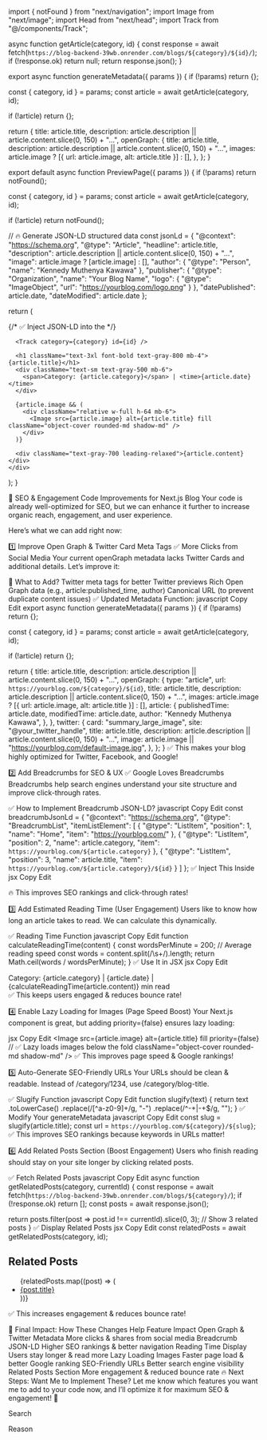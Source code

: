 import { notFound } from "next/navigation";
import Image from "next/image";
import Head from "next/head";
import Track from "@/components/Track";

async function getArticle(category, id) {
  const response = await fetch(`https://blog-backend-39wb.onrender.com/blogs/${category}/${id}/`);
  if (!response.ok) return null;
  return response.json();
}

export async function generateMetadata({ params }) {
  if (!params) return {};

  const { category, id } = params;
  const article = await getArticle(category, id);

  if (!article) return {};

  return {
    title: article.title,
    description: article.description || article.content.slice(0, 150) + "...",
    openGraph: {
      title: article.title,
      description: article.description || article.content.slice(0, 150) + "...",
      images: article.image ? [{ url: article.image, alt: article.title }] : [],
    },
  };
}

export default async function PreviewPage({ params }) {
  if (!params) return notFound();

  const { category, id } = params;
  const article = await getArticle(category, id);

  if (!article) return notFound();

  // 🔥 Generate JSON-LD structured data
  const jsonLd = {
    "@context": "https://schema.org",
    "@type": "Article",
    "headline": article.title,
    "description": article.description || article.content.slice(0, 150) + "...",
    "image": article.image ? [article.image] : [],
    "author": {
      "@type": "Person",
      "name": "Kennedy Muthenya Kawawa"
    },
    "publisher": {
      "@type": "Organization",
      "name": "Your Blog Name",
      "logo": {
        "@type": "ImageObject",
        "url": "https://yourblog.com/logo.png"
      }
    },
    "datePublished": article.date,
    "dateModified": article.date
  };

  return (
    <div className="max-w-4xl mx-auto px-4 py-6">
      {/* ✅ Inject JSON-LD into the <head> */}
      <Head>
        <script type="application/ld+json">
          {JSON.stringify(jsonLd)}
        </script>
      </Head>

      <Track category={category} id={id} />

      <h1 className="text-3xl font-bold text-gray-800 mb-4">{article.title}</h1>
      <div className="text-sm text-gray-500 mb-6">
        <span>Category: {article.category}</span> | <time>{article.date}</time>
      </div>

      {article.image && (
        <div className="relative w-full h-64 mb-6">
          <Image src={article.image} alt={article.title} fill className="object-cover rounded-md shadow-md" />
        </div>
      )}

      <div className="text-gray-700 leading-relaxed">{article.content}</div>
    </div>
  );
}





🚀 SEO & Engagement Code Improvements for Next.js Blog
Your code is already well-optimized for SEO, but we can enhance it further to increase organic reach, engagement, and user experience.

Here’s what we can add right now:

1️⃣ Improve Open Graph & Twitter Card Meta Tags
✅ More Clicks from Social Media
Your current openGraph metadata lacks Twitter Cards and additional details. Let’s improve it:

🔹 What to Add?
Twitter meta tags for better Twitter previews
Rich Open Graph data (e.g., article:published_time, author)
Canonical URL (to prevent duplicate content issues)
✅ Updated Metadata Function:
javascript
Copy
Edit
export async function generateMetadata({ params }) {
  if (!params) return {};

  const { category, id } = params;
  const article = await getArticle(category, id);

  if (!article) return {};

  return {
    title: article.title,
    description: article.description || article.content.slice(0, 150) + "...",
    openGraph: {
      type: "article",
      url: `https://yourblog.com/${category}/${id}`,
      title: article.title,
      description: article.description || article.content.slice(0, 150) + "...",
      images: article.image ? [{ url: article.image, alt: article.title }] : [],
      article: {
        publishedTime: article.date,
        modifiedTime: article.date,
        author: "Kennedy Muthenya Kawawa",
      },
    },
    twitter: {
      card: "summary_large_image",
      site: "@your_twitter_handle",
      title: article.title,
      description: article.description || article.content.slice(0, 150) + "...",
      image: article.image || "https://yourblog.com/default-image.jpg",
    },
  };
}
✅ This makes your blog highly optimized for Twitter, Facebook, and Google!

2️⃣ Add Breadcrumbs for SEO & UX
✅ Google Loves Breadcrumbs
Breadcrumbs help search engines understand your site structure and improve click-through rates.

✅ How to Implement Breadcrumb JSON-LD?
javascript
Copy
Edit
const breadcrumbJsonLd = {
  "@context": "https://schema.org",
  "@type": "BreadcrumbList",
  "itemListElement": [
    {
      "@type": "ListItem",
      "position": 1,
      "name": "Home",
      "item": "https://yourblog.com/"
    },
    {
      "@type": "ListItem",
      "position": 2,
      "name": article.category,
      "item": `https://yourblog.com/${article.category}`
    },
    {
      "@type": "ListItem",
      "position": 3,
      "name": article.title,
      "item": `https://yourblog.com/${article.category}/${id}`
    }
  ]
};
✅ Inject This Inside <Head>
jsx
Copy
Edit
<Head>
  <script type="application/ld+json">
    {JSON.stringify(breadcrumbJsonLd)}
  </script>
</Head>
🔥 This improves SEO rankings and click-through rates!

3️⃣ Add Estimated Reading Time (User Engagement)
Users like to know how long an article takes to read. We can calculate this dynamically.

✅ Reading Time Function
javascript
Copy
Edit
function calculateReadingTime(content) {
  const wordsPerMinute = 200; // Average reading speed
  const words = content.split(/\s+/).length;
  return Math.ceil(words / wordsPerMinute);
}
✅ Use It in JSX
jsx
Copy
Edit
<div className="text-sm text-gray-500 mb-6">
  <span>Category: {article.category}</span> | 
  <time>{article.date}</time> |
  <span>{calculateReadingTime(article.content)} min read</span>
</div>
✅ This keeps users engaged & reduces bounce rate!

4️⃣ Enable Lazy Loading for Images (Page Speed Boost)
Your Next.js <Image> component is great, but adding priority={false} ensures lazy loading:

jsx
Copy
Edit
<Image
  src={article.image}
  alt={article.title}
  fill
  priority={false} // ✅ Lazy loads images below the fold
  className="object-cover rounded-md shadow-md"
/>
✅ This improves page speed & Google rankings!

5️⃣ Auto-Generate SEO-Friendly URLs
Your URLs should be clean & readable. Instead of /category/1234, use /category/blog-title.

✅ Slugify Function
javascript
Copy
Edit
function slugify(text) {
  return text
    .toLowerCase()
    .replace(/[^a-z0-9]+/g, "-")
    .replace(/^-+|-+$/g, "");
}
✅ Modify Your generateMetadata
javascript
Copy
Edit
const slug = slugify(article.title);
const url = `https://yourblog.com/${category}/${slug}`;
✅ This improves SEO rankings because keywords in URLs matter!

6️⃣ Add Related Posts Section (Boost Engagement)
Users who finish reading should stay on your site longer by clicking related posts.

✅ Fetch Related Posts
javascript
Copy
Edit
async function getRelatedPosts(category, currentId) {
  const response = await fetch(`https://blog-backend-39wb.onrender.com/blogs/${category}/`);
  if (!response.ok) return [];
  const posts = await response.json();
  
  return posts.filter(post => post.id !== currentId).slice(0, 3); // Show 3 related posts
}
✅ Display Related Posts
jsx
Copy
Edit
const relatedPosts = await getRelatedPosts(category, id);

<div className="mt-8">
  <h2 className="text-xl font-bold mb-4">Related Posts</h2>
  <ul>
    {relatedPosts.map((post) => (
      <li key={post.id}>
        <a href={`/${category}/${slugify(post.title)}`} className="text-blue-600 hover:underline">
          {post.title}
        </a>
      </li>
    ))}
  </ul>
</div>
✅ This increases engagement & reduces bounce rate!

🚀 Final Impact: How These Changes Help
Feature	Impact
Open Graph & Twitter Metadata	More clicks & shares from social media
Breadcrumb JSON-LD	Higher SEO rankings & better navigation
Reading Time Display	Users stay longer & read more
Lazy Loading Images	Faster page load & better Google ranking
SEO-Friendly URLs	Better search engine visibility
Related Posts Section	More engagement & reduced bounce rate
🔥 Next Steps: Want Me to Implement These?
Let me know which features you want me to add to your code now, and I’ll optimize it for maximum SEO & engagement! 🚀











Search

Reason

